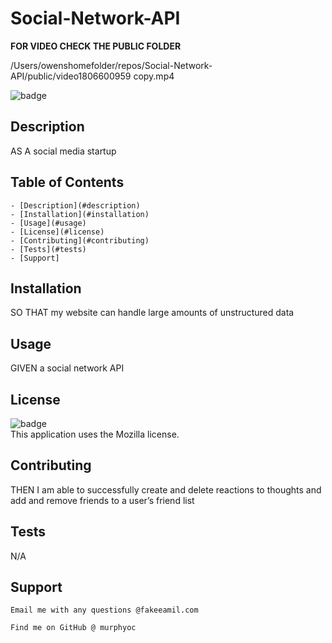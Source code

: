 # Social-Network-API

**FOR VIDEO CHECK THE PUBLIC FOLDER**

/Users/owenshomefolder/repos/Social-Network-API/public/video1806600959 copy.mp4
   
   ![badge](https://img.shields.io/badge/license-Mozilla-brightgreen)<br />
   
   ## Description 
   AS A social media startup

   ## Table of Contents
    - [Description](#description)
    - [Installation](#installation)
    - [Usage](#usage)
    - [License](#license)
    - [Contributing](#contributing)
    - [Tests](#tests)
    - [Support]
  
   ## Installation 
   SO THAT my website can handle large amounts of unstructured data

   ## Usage
   GIVEN a social network API

   ## License
   ![badge](https://img.shields.io/badge/license-Mozilla-brightgreen)
    <br />
    This application uses the Mozilla license. 
  
   ## Contributing
   THEN I am able to successfully create and delete reactions to thoughts and add and remove friends to a user’s friend list

   ## Tests
   N/A

   ## Support
    Email me with any questions @fakeeamil.com
    
    Find me on GitHub @ murphyoc

   
  